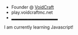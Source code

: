 *   Founder @ [VoidCraft](https://shop.voidcraftmc.net)	
*   play.voidcraftmc.net
*  ▂▂▂▂▂▂▂▂▂▂▂▂▂▂ 

I am currently learning Javascript!
